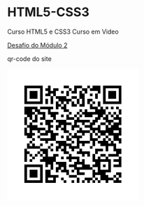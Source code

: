 # HTML5-CSS3
 Curso HTML5 e CSS3 Curso em Video

 <a href="https://gustavomarianelli.github.io/HTML5-CSS3/Exercicios/Modulo02/desafio10/" target="_blank"> Desafio do Módulo 2 </a>

<p>qr-code do site</p>
 <picture>
    <img src="./Exercicios/Modulo02/desafio10/qr-code/frame.png" alt="qr code da página">
 </picture>
 


